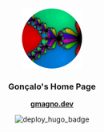 <br />
<p align="center">
  <a href="https://github.com/gmagno/igl">
    <img src="./static/basin_circle_120x120px.png" alt="Logo" width="120" height="120">
  </a>

  <h3 align="center">Gonçalo's Home Page</h3>

  <p align="center">
    <a href="https://gmagno.dev"><strong>gmagno.dev</strong></a>
  </p>

  <p align="center">
      <img src="https://github.com/gmagno/gmagno.dev/actions/workflows/hugo.yaml/badge.svg" alt="deploy_hugo_badge">
  </p>

</p>
